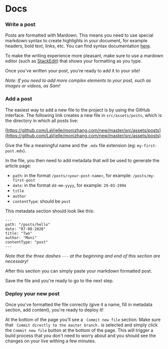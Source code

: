 # Docs

### Write a post
Posts are formatted with Mardown.
This means you need to use special markdown syntax to create highlights in your document, for example headers, bold text, links, etc. You can find syntax documentation [here](https://www.markdownguide.org/basic-syntax/).

To make the writing experience more pleasant, make sure to use a mardown editor (such as [StackEdit](https://stackedit.io/app#)) that shows your formatting as you type.

Once you've written your post, you're ready to add it to your site!

*Note: If you need to add more complex elements to your post, such as images or videos, as Sam!*

### Add a post
The easiest way to add a new file to the project is by using the GitHub interface. The following link creates a new file in `src/assets/posts`, which is the directory in which all posts live:

[https://github.com/LaVielle/monizhang.com/new/master/src/assets/posts](https://github.com/LaVielle/monizhang.com/new/master/src/assets/posts)

Give the file a meaningful name and the `.mdx` file extension (eg: `my-first-post.mdx`).

In the file, you then need to add metadata that will be used to generate the article page:
- `path`: in the format `/posts/<your-post-name>`, for example: `/posts/my-first-post`
- `date`: in the format `dd-mm-yyyy`, for example: `29-03-1994`
- `title`
- `author`
- `contentType`: should be `post`

This metadata section should look like this:
```
---
path: "/posts/hello"
date: "07-08-2020"
title: "Two"
author: "Moni"
contentType: "post"
---
``` 

*Note that the three dashes `---` at the beginning and end of this section are necessary!*

After this section you can simply paste your markdown formatted post.

Save the file and you're ready to go to the next step.

### Deploy your new post
Once you've formatted the file correctly (give it a name, fill in metadata section, add content), you're ready to deploy it!

At the bottom of the page you'll see a ` Commit new file` section.
Make sure that ` Commit directly to the master branch.` is selected and simply click the `Commit new file` button at the bottom of the page.
This will trigger a build process that you don't need to worry about and you should see the changes on your live withing a few minutes.
